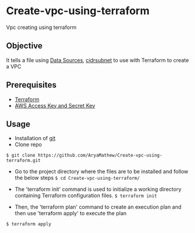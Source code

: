 # Create-vpc-using-terraform
Vpc creating using terraform
## Objective
It tells a file using [Data Sources](https://registry.terraform.io/providers/hashicorp/aws/latest/docs/data-sources/regions), [cidrsubnet](https://www.terraform.io/docs/language/functions/cidrsubnet.html) to use with Terraform to create a VPC

## Prerequisites
- [Terraform](https://learn.hashicorp.com/tutorials/terraform/install-cli?in=terraform/aws-get-started)
- [AWS Access Key and Secret Key](https://docs.aws.amazon.com/IAM/latest/UserGuide/id_users_create.html)

## Usage
- Installation of [git](https://learn.hashicorp.com/tutorials/terraform/install-cli?in=terraform/aws-get-started)
- Clone repo

`$ git clone https://github.com/AryaMathew/Create-vpc-using-terraform.git`

- Go to the project directory where the files are to be installed and follow the below steps
`$ cd Create-vpc-using-terraform/`

- The 'terraform init' command is used to initialize a working directory containing Terraform configuration files.
`$ terraform init`

- Then, the 'terraform plan' command to create an execution plan and then use 'terraform apply' to execute the plan

```$ terraform validate
$ terraform apply


